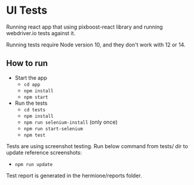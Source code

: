 # UI Tests

Running react app that using pixboost-react library and running webdriver.io tests against it.

Running tests require Node version 10, and they don't work with 12 or 14.

## How to run

* Start the app
    * `cd app`
    * `npm install`
    * `npm start`
* Run the tests
    * `cd tests`
    * `npm install`
    * `npm run selenium-install` (only once)
    * `npm run start-selenium`
    * `npm test`

Tests are using screenshot testing. Run below command from tests/ dir to update reference screenshots:

* `npm run update`

Test report is generated in the hermione/reports folder.